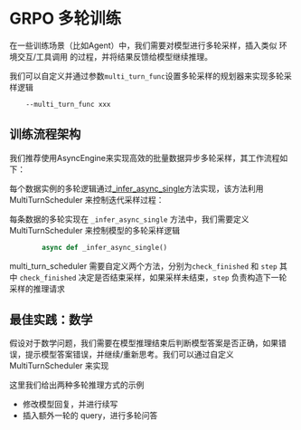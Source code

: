 # GRPO 多轮训练

在一些训练场景（比如Agent）中，我们需要对模型进行多轮采样，插入类似 环境交互/工具调用 的过程，并将结果反馈给模型继续推理。

我们可以自定义并通过参数`multi_turn_func`设置多轮采样的规划器来实现多轮采样逻辑
```
    --multi_turn_func xxx
```



## 训练流程架构

我们推荐使用AsyncEngine来实现高效的批量数据异步多轮采样，其工作流程如下：

每个数据实例的多轮逻辑通过[_infer_async_single]()方法实现，该方法利用 MultiTurnScheduler 来控制迭代采样过程：

每条数据的多轮实现在 `_infer_async_single` 方法中，我们需要定义 MultiTurnScheduler 来控制模型的多轮采样逻辑

```python
        async def _infer_async_single()
```


multi_turn_scheduler 需要自定义两个方法，分别为`check_finished` 和 `step`
其中 `check_finished` 决定是否结束采样，如果采样未结束，`step` 负责构造下一轮采样的推理请求


## 最佳实践：数学
假设对于数学问题，我们需要在模型推理结束后判断模型答案是否正确，如果错误，提示模型答案错误，并继续/重新思考。我们可以通过自定义 MultiTurnScheduler 来实现

这里我们给出两种多轮推理方式的示例

- 修改模型回复，并进行续写
- 插入额外一轮的 query，进行多轮问答


